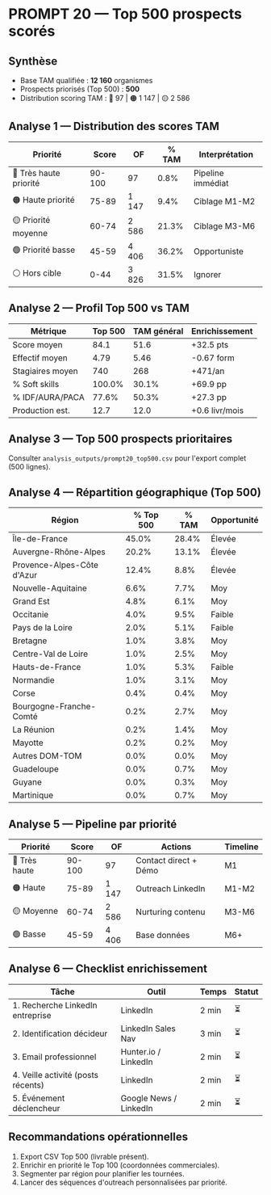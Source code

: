 # PROMPT 20 — Top 500 prospects scorés

## Synthèse
- Base TAM qualifiée : **12 160** organismes
- Prospects priorisés (Top 500) : **500**
- Distribution scoring TAM : 🔴 97 | 🟠 1 147 | 🟡 2 586

## Analyse 1 — Distribution des scores TAM
| Priorité | Score | OF | % TAM | Interprétation |
| --- | --- | --- | --- | --- |
| 🔴 Très haute priorité | 90-100 | 97 | 0.8% | Pipeline immédiat |
| 🟠 Haute priorité | 75-89 | 1 147 | 9.4% | Ciblage M1-M2 |
| 🟡 Priorité moyenne | 60-74 | 2 586 | 21.3% | Ciblage M3-M6 |
| 🟢 Priorité basse | 45-59 | 4 406 | 36.2% | Opportuniste |
| ⚪ Hors cible | 0-44 | 3 826 | 31.5% | Ignorer |

## Analyse 2 — Profil Top 500 vs TAM
| Métrique | Top 500 | TAM général | Enrichissement |
| --- | --- | --- | --- |
| Score moyen | 84.1 | 51.6 | +32.5 pts |
| Effectif moyen | 4.79 | 5.46 | -0.67 form |
| Stagiaires moyen | 740 | 268 | +471/an |
| % Soft skills | 100.0% | 30.1% | +69.9 pp |
| % IDF/AURA/PACA | 77.6% | 50.3% | +27.3 pp |
| Production est. | 12.7 | 12.0 | +0.6 livr/mois |

## Analyse 3 — Top 500 prospects prioritaires
Consulter `analysis_outputs/prompt20_top500.csv` pour l'export complet (500 lignes).

## Analyse 4 — Répartition géographique (Top 500)
| Région | % Top 500 | % TAM | Opportunité |
| --- | --- | --- | --- |
| Île-de-France | 45.0% | 28.4% | Élevée |
| Auvergne-Rhône-Alpes | 20.2% | 13.1% | Élevée |
| Provence-Alpes-Côte d'Azur | 12.4% | 8.8% | Élevée |
| Nouvelle-Aquitaine | 6.6% | 7.7% | Moy |
| Grand Est | 4.8% | 6.1% | Moy |
| Occitanie | 4.0% | 9.5% | Faible |
| Pays de la Loire | 2.0% | 5.1% | Faible |
| Bretagne | 1.0% | 3.8% | Moy |
| Centre-Val de Loire | 1.0% | 2.5% | Moy |
| Hauts-de-France | 1.0% | 5.3% | Faible |
| Normandie | 1.0% | 3.1% | Moy |
| Corse | 0.4% | 0.4% | Moy |
| Bourgogne-Franche-Comté | 0.2% | 2.7% | Moy |
| La Réunion | 0.2% | 1.4% | Moy |
| Mayotte | 0.2% | 0.2% | Moy |
| Autres DOM-TOM | 0.0% | 0.0% | Moy |
| Guadeloupe | 0.0% | 0.7% | Moy |
| Guyane | 0.0% | 0.3% | Moy |
| Martinique | 0.0% | 0.7% | Moy |

## Analyse 5 — Pipeline par priorité
| Priorité | Score | OF | Actions | Timeline |
| --- | --- | --- | --- | --- |
| 🔴 Très haute | 90-100 | 97 | Contact direct + Démo | M1 |
| 🟠 Haute | 75-89 | 1 147 | Outreach LinkedIn | M1-M2 |
| 🟡 Moyenne | 60-74 | 2 586 | Nurturing contenu | M3-M6 |
| 🟢 Basse | 45-59 | 4 406 | Base données | M6+ |

## Analyse 6 — Checklist enrichissement
| Tâche | Outil | Temps | Statut |
| --- | --- | --- | --- |
| 1. Recherche LinkedIn entreprise | LinkedIn | 2 min | ⏳ |
| 2. Identification décideur | LinkedIn Sales Nav | 3 min | ⏳ |
| 3. Email professionnel | Hunter.io / LinkedIn | 2 min | ⏳ |
| 4. Veille activité (posts récents) | LinkedIn | 2 min | ⏳ |
| 5. Événement déclencheur | Google News / LinkedIn | 2 min | ⏳ |

## Recommandations opérationnelles
1. Export CSV Top 500 (livrable présent).
2. Enrichir en priorité le Top 100 (coordonnées commerciales).
3. Segmenter par région pour planifier les tournées.
4. Lancer des séquences d'outreach personnalisées par priorité.